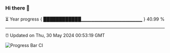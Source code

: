 ### Hi there 👋

⏳ Year progress { ████████████▁▁▁▁▁▁▁▁▁▁▁▁▁▁▁▁▁▁ } 40.99 %

---

⏰ Updated on Thu, 30 May 2024 00:53:19 GMT

![Progress Bar CI](https://github.com/liununu/liununu/workflows/Progress%20Bar%20CI/badge.svg)
